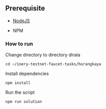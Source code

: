 ## Prerequisite

- [NodeJS](https://nodejs.org/en/)

- NPM



### How to run

Change directory to directory dirala

```shell
cd ~/inery-testnet-faucet-tasks/horangkaya
```


Install dependencies

```shell
npm install
```



Run the script

```
npm run solution
```
